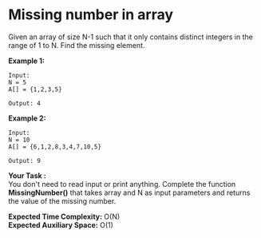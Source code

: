 # Missing number in array 
Given an array of size N-1 such that it only contains distinct integers in the range of 1 to N. Find the missing element.

**Example 1:**
```
Input:
N = 5
A[] = {1,2,3,5}

Output: 4
```
**Example 2:**
```
Input:
N = 10
A[] = {6,1,2,8,3,4,7,10,5}

Output: 9
```
**Your Task :**<br>
You don't need to read input or print anything. Complete the function **MissingNumber()** that takes array and N as input  parameters and returns the value of the missing number.

**Expected Time Complexity:** O(N)<br>
**Expected Auxiliary Space:** O(1)

